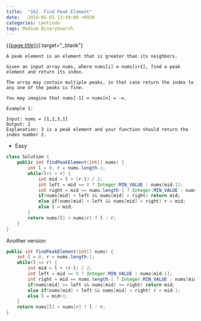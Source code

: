 ```yaml
---
title:  "162. Find Peak Element"
date:   2019-05-01 13:49:00 +0930
categories: Leetcode
tags: Medium BinarySearch
---
```


[{{page.title}}](https://leetcode.com/problems/find-peak-element/){:target="_blank"}

    A peak element is an element that is greater than its neighbors.

    Given an input array nums, where nums[i] ≠ nums[i+1], find a peak element and return its index.

    The array may contain multiple peaks, in that case return the index to any one of the peaks is fine.

    You may imagine that nums[-1] = nums[n] = -∞.

    Example 1:

    Input: nums = [1,2,3,1]
    Output: 2
    Explanation: 3 is a peak element and your function should return the index number 2.

* Easy

```java
class Solution {
    public int findPeakElement(int[] nums) {
        int l = 0, r = nums.length-1;
        while(l+1 < r) {
            int mid = l + (r-l) / 2;
            int left = mid == 0 ? Integer.MIN_VALUE : nums[mid-1];
            int right = mid == nums.length-1 ? Integer.MIN_VALUE : nums[mid+1];
            if(nums[mid] > left && nums[mid] > right) return mid;
            else if(nums[mid] < left && nums[mid] > right) r = mid;
            else l = mid;
        }
        return nums[l] > nums[r] ? l : r;
    }
}
```

Another version

```java
public int findPeakElement(int[] nums) {
    int l = 0, r = nums.length-1;
    while(l <= r) {
        int mid = l + (r-l) / 2;
        int left = mid == 0 ? Integer.MIN_VALUE : nums[mid-1];
        int right = mid == nums.length-1 ? Integer.MIN_VALUE : nums[mid+1];
        if(nums[mid] >= left && nums[mid] >= right) return mid;
        else if(nums[mid] < left && nums[mid] > right) r = mid-1;
        else l = mid+1;
    }
    return nums[l] > nums[r] ? l : r;
}
```
